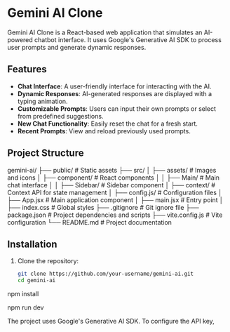 # Gemini AI Clone

Gemini AI Clone is a React-based web application that simulates an AI-powered chatbot interface. It uses Google's Generative AI SDK to process user prompts and generate dynamic responses.

## Features

- **Chat Interface**: A user-friendly interface for interacting with the AI.
- **Dynamic Responses**: AI-generated responses are displayed with a typing animation.
- **Customizable Prompts**: Users can input their own prompts or select from predefined suggestions.
- **New Chat Functionality**: Easily reset the chat for a fresh start.
- **Recent Prompts**: View and reload previously used prompts.

## Project Structure
gemini-ai/ ├── public/ # Static assets ├── src/ │ ├── assets/ # Images and icons │ ├── component/ # React components │ │ ├── Main/ # Main chat interface │ │ ├── Sidebar/ # Sidebar component │ ├── context/ # Context API for state management │ ├── config.js/ # Configuration files │ ├── App.jsx # Main application component │ ├── main.jsx # Entry point │ ├── index.css # Global styles ├── .gitignore # Git ignore file ├── package.json # Project dependencies and scripts ├── vite.config.js # Vite configuration └── README.md # Project documentation


## Installation

1. Clone the repository:
   ```sh
   git clone https://github.com/your-username/gemini-ai.git
   cd gemini-ai

npm install

npm run dev

The project uses Google's Generative AI SDK. To configure the API key,
